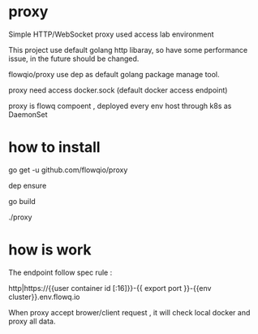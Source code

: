 # proxy
Simple HTTP/WebSocket proxy used access lab environment

This project use default golang http libaray, so have some performance issue, in the future should be changed.


flowqio/proxy use dep as default golang package manage tool.

proxy need access docker.sock (default docker access endpoint)

proxy is flowq compoent , deployed every env host through k8s as DaemonSet

# how to install

go get -u github.com/flowqio/proxy

dep ensure

go build

./proxy


# how is work

The endpoint follow spec rule :

http|https://{{user container id [:16]}}-{{ export port }}-{{env cluster}}.env.flowq.io

When proxy accept brower/client request , it will check local docker and proxy all data.


